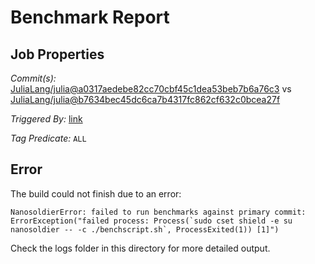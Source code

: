 # Benchmark Report

## Job Properties

*Commit(s):* [JuliaLang/julia@a0317aedebe82cc70cbf45c1dea53beb7b6a76c3](https://github.com/JuliaLang/julia/commit/a0317aedebe82cc70cbf45c1dea53beb7b6a76c3) vs [JuliaLang/julia@b7634bec45dc6ca7b4317fc862cf632c0bcea27f](https://github.com/JuliaLang/julia/commit/b7634bec45dc6ca7b4317fc862cf632c0bcea27f)

*Triggered By:* [link](https://github.com/JuliaLang/julia/pull/17057#issuecomment-256242132)

*Tag Predicate:* `ALL`

## Error

The build could not finish due to an error:

```
NanosoldierError: failed to run benchmarks against primary commit: ErrorException("failed process: Process(`sudo cset shield -e su nanosoldier -- -c ./benchscript.sh`, ProcessExited(1)) [1]")
```

Check the logs folder in this directory for more detailed output.

